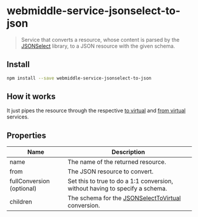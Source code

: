 # webmiddle-service-jsonselect-to-json 

> Service that converts a resource, whose content is parsed by the
[JSONSelect](https://github.com/lloyd/JSONSelect) library, to a JSON resource with the given schema.

## Install

```bash
npm install --save webmiddle-service-jsonselect-to-json
```

## How it works

It just pipes the resource through the respective [to virtual](https://github.com/webmiddle/webmiddle/tree/master/packages/webmiddle-service-jsonselect-to-virtual) and [from virtual](https://github.com/webmiddle/webmiddle/tree/master/packages/webmiddle-service-virtual-to-json) services.

## Properties


Name                       | Description
---------------------------|------------------------------------------------------
name                       | The name of the returned resource.
from                       | The JSON resource to convert.
fullConversion (optional)  | Set this to true to do a 1:1 conversion, without having to specify a schema.
children                   | The schema for the [JSONSelectToVirtual](https://github.com/webmiddle/webmiddle/tree/master/packages/webmiddle-service-jsonselect-to-virtual) conversion.
